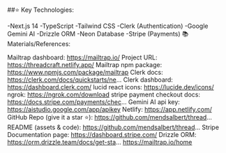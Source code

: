##⭐ Key Technologies:

-Next.js 14 
-TypeScript 
-Tailwind CSS 
-Clerk (Authentication) 
-Google Gemini AI 
-Drizzle ORM 
-Neon Database 
-Stripe (Payments)
📚 Materials/References: 

Mailtrap dashboard: https://mailtrap.io/
Project URL: https://threadcraft.netlify.app/
Mailtrap npm package: https://www.npmjs.com/package/mailtrap
Clerk docs: https://clerk.com/docs/quickstarts/ne...
Clerk dashboard: https://dashboard.clerk.com/
lucid react icons: https://lucide.dev/icons/
ngrok: https://ngrok.com/download
stripe payment checkout docs: https://docs.stripe.com/payments/chec...
Gemini AI api key: https://aistudio.google.com/app/apikey
Netlify: https://app.netlify.com/
GitHub Repo (give it a star ⭐): https://github.com/mendsalbert/thread... README (assets & code): https://github.com/mendsalbert/thread...
Stripe Documentation page: https://dashboard.stripe.com/
Drizzle ORM: https://orm.drizzle.team/docs/get-sta...
https://mailtrap.io/home
